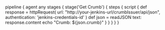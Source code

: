 pipeline {
    agent any
    stages {
        stage('Get Crumb') {
            steps {
                script {
                    def response = httpRequest(
                        url: "http://your-jenkins-url/crumbIssuer/api/json",
                        authentication: 'jenkins-credentials-id'
                    )
                    def json = readJSON text: response.content
                    echo "Crumb: ${json.crumb}"
                }
            }
        }
    }
}
